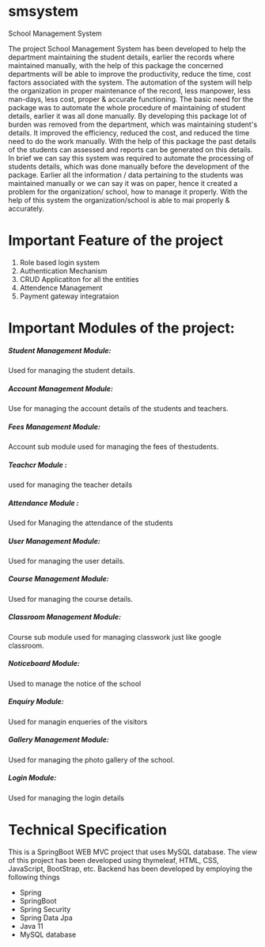 # smsystem
School Management System

The project School Management System has been developed to help the department maintaining the
student details, earlier the records where maintained manually, with the help of this package the
concerned departments will be able to improve the productivity, reduce the time, cost factors associated
with the system. The automation of the system will help the organization in proper maintenance of the
record, less manpower, less man-days, less cost, proper &amp; accurate functioning. The basic need for
the package was to automate the whole procedure of maintaining of student details, earlier it was all
done manually. By developing this package lot of burden was removed from the department, which was
maintaining student's details. It improved the efficiency, reduced the cost, and reduced the time need to
do the work manually. With the help of this package the past details of the students can assessed and
reports can be generated on this details. In brief we can say this system was required to automate the
processing of students details, which was done manually before the development of the package. Earlier
all the information / data pertaining to the students was maintained manually or we can say it was on
paper, hence it created a problem for the organization/ school, how to manage it properly. With the help
of this system the organization/school is able to mai properly & accurately.

# Important Feature of the project
1. Role based login system
2. Authentication Mechanism
3. CRUD Applicatiton for all the entities
4. Attendence Management
5. Payment gateway integrataion


# Important Modules of the project:

##### Student Management Module: 
Used for managing the student details.
##### Account Management Module: 
Use for managing the account details of the students and
teachers.
##### Fees Management Module: 
Account sub module used for managing the fees of thestudents.
##### Teachcr Module : 
used for managing the teacher details
##### Attendance Module :
Used for Managing the attendance of the students
##### User Management Module: 
Used for managing the user details.
##### Course Management Module: 
Used for managing the course details.
##### Classroom Management Module: 
Course sub module used for managing classwork just
like google classroom.
##### Noticeboard Module: 
Used to manage the notice of the school
##### Enquiry Module: 
Used for managin enqueries of the visitors
##### Gallery Management Module: 
Used for managing the photo gallery of the school.
##### Login Module: 
Used for managing the login details


# Technical Specification
This is a SpringBoot WEB MVC project that uses MySQL database.
The view of this project has been developed using thymeleaf, HTML, CSS, JavaScript, BootStrap, etc.
Backend has been developed by employing the following things
* Spring
* SpringBoot
* Spring Security
* Spring Data Jpa
* Java 11
* MySQL database
